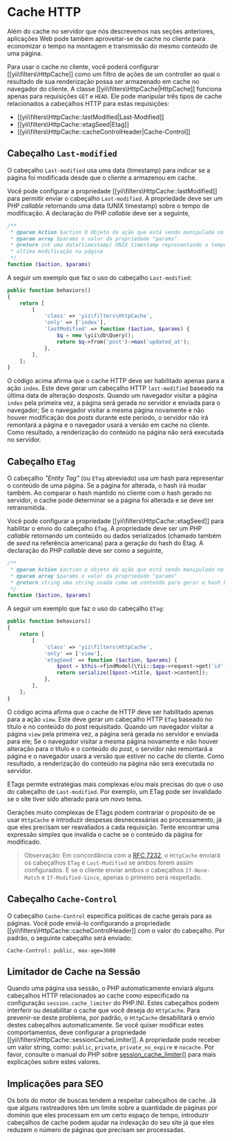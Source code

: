 Cache HTTP
============

Além do cache no servidor que nós descrevemos nas seções anteriores, aplicações Web pode também aproveitar-se
de cache no cliente para economizar o tempo na montagem e transmissão do mesmo conteúdo de uma página.

Para usar o cache no cliente, você poderá configurar [[yii\filters\HttpCache]] como um filtro de ações de um controller ao qual o resultado de sua renderização possa ser armazenado em cache no navegador do cliente. A classe [[yii\filters\HttpCache|HttpCache]] funciona apenas para requisições `GET` e `HEAD`. Ele pode manipular três tipos de cache relacionados a cabeçalhos HTTP para estas requisições:

* [[yii\filters\HttpCache::lastModified|Last-Modified]]
* [[yii\filters\HttpCache::etagSeed|Etag]]
* [[yii\filters\HttpCache::cacheControlHeader|Cache-Control]]


## Cabeçalho `Last-modified` <span id="last-modified"></span>

O cabeçalho `Last-modified` usa uma data (timestamp) para indicar se a página foi modificada desde que o cliente a armazenou em cache.

Você pode configurar a propriedade [[yii\filters\HttpCache::lastModified]] para permitir enviar o cabeçalho `Last-modified`. A propriedade deve ser um PHP *callable* retornando uma data (UNIX timestamp) sobre o tempo de modificação. A declaração do PHP *callable* deve ser a seguinte,

```php
/**
 * @param Action $action O Objeto da ação que está sendo manipulada no momento
 * @param array $params o valor da propriedade "params"
 * @return int uma data(timestamp) UNIX timestamp representando o tempo da
 * última modificação na página
 */
function ($action, $params)
```

A seguir um exemplo que faz o uso do cabeçalho `Last-modified`:

```php
public function behaviors()
{
    return [
        [
            'class' => 'yii\filters\HttpCache',
            'only' => ['index'],
            'lastModified' => function ($action, $params) {
                $q = new \yii\db\Query();
                return $q->from('post')->max('updated_at');
            },
        ],
    ];
}
```

O código acima afirma que o cache HTTP deve ser habilitado apenas para a ação `index`. Este deve
gerar um cabeçalho HTTP `last-modified` baseado na última data de alteração dos*posts*. Quando um
navegador visitar a página `index` pela primeira vez, a página será gerada no servidor e enviada para
o navegador; Se o navegador visitar a mesma página novamente e não houver modificação dos *posts* durante este
período, o servidor não irá remontará a página e o navegador usará a versão em cache no cliente.
Como resultado, a renderização do conteúdo na página não será executada no servidor.


## Cabeçalho `ETag` <span id="etag"></span>

O cabeçalho *"Entity Tag"* (ou `ETag` abreviado) usa um hash para representar o conteúdo de uma página.
Se a página for alterada, o hash irá mudar também. Ao comparar o hash mantido no cliente com o hash gerado no
servidor, o cache pode determinar se a página foi alterada e se deve ser retransmitida.

Você pode configurar a propriedade [[yii\filters\HttpCache::etagSeed]] para habilitar o envio do cabeçalho `ETag`.
A propriedade deve ser um PHP *callable* retornando um conteúdo ou dados serializados (chamado também de *seed* na referência americana) para a geração do hash do Etag. A declaração do PHP *callable* deve ser como a seguinte,

```php
/**
 * @param Action $action o objeto da ação que está sendo manipulada no momento
 * @param array $params o valor da propriedade "params"
 * @return string uma string usada como um conteúdo para gerar o hash ETag
 */
function ($action, $params)
```

A seguir um exemplo que faz o uso do cabeçalho `ETag`:

```php
public function behaviors()
{
    return [
        [
            'class' => 'yii\filters\HttpCache',
            'only' => ['view'],
            'etagSeed' => function ($action, $params) {
                $post = $this->findModel(\Yii::$app->request->get('id'));
                return serialize([$post->title, $post->content]);
            },
        ],
    ];
}
```

O código acima afirma que o cache de HTTP deve ser habilitado apenas para a ação `view`. Este deve
gerar um cabeçalho HTTP `ETag` baseado no título e no conteúdo do *post* requisitado. Quando um navegador visitar
a página `view` pela primeira vez, a página será gerada no servidor e enviada para ele; Se o navegador visitar
a mesma página novamente e não houver alteração para o título e o conteúdo do *post*, o servidor não remontará
a página e o navegador usará a versão que estiver no cache do cliente. Como resultado, a renderização do
conteúdo na página não será executada no servidor.

ETags permite estratégias mais complexas e/ou mais precisas do que o uso do cabeçalho de `Last-modified`.
Por exemplo, um ETag pode ser invalidado se o site tiver sido alterado para um novo tema.

Gerações muito complexas de ETags podem contrariar o propósito de se usar `HttpCache` e introduzir despesas desnecessárias ao processamento, já que eles precisam ser reavaliados a cada requisição.
Tente encontrar uma expressão simples que invalida o cache se o conteúdo da página for modificado.

> Observação: Em concordância com a [RFC 7232](http://tools.ietf.org/html/rfc7232#section-2.4), o
  `HttpCache` enviará os cabeçalhos `ETag` e `Last-Modified` se ambos forem assim configurados.
  E se o cliente enviar ambos o cabeçalhos `If-None-Match` e `If-Modified-Since`, apenas o primeiro será
  respeitado.


## Cabeçalho `Cache-Control` <span id="cache-control"></span>

O cabeçalho `Cache-Control` especifica políticas de cache gerais para as páginas. Você pode enviá-lo configurando a propriedade [[yii\filters\HttpCache::cacheControlHeader]] com o valor do cabeçalho. Por padrão, o seguinte cabeçalho será enviado:

```
Cache-Control: public, max-age=3600
```


## Limitador de Cache na Sessão <span id="session-cache-limiter"></span>

Quando uma página usa sessão, o PHP automaticamente enviará alguns cabeçalhos HTTP relacionados ao cache
como especificado na configuração `session.cache_limiter` do PHP.INI. Estes cabeçalhos podem interferir ou
desabilitar o cache que você deseja do `HttpCache`. Para prevenir-se deste problema, por padrão, o `HttpCache`
desabilitará o envio destes cabeçalhos automaticamente. Se você quiser modificar estes comportamentos, deve
configurar a propriedade [[yii\filters\HttpCache::sessionCacheLimiter]]. A propriedade pode receber um valor string, como: `public`, `private`, `private_no_expire` e `nocache`. Por favor, consulte o manual do
PHP sobre [session_cache_limiter()](https://secure.php.net/manual/en/function.session-cache-limiter.php)
para mais explicações sobre estes valores.


## Implicações para SEO <span id="seo-implications"></span>

Os bots do motor de buscas tendem a respeitar cabeçalhos de cache. Já que alguns rastreadores têm um limite sobre a quantidade de páginas por domínio que eles processam em um certo espaço de tempo, introduzir cabeçalhos de cache podem
ajudar na indexação do seu site já que eles reduzem o número de páginas que precisam ser processadas.

